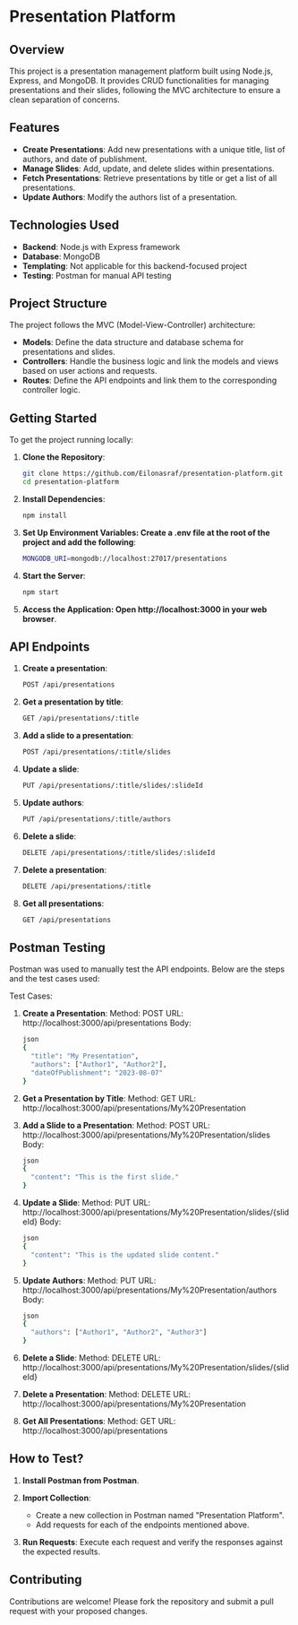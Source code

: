 # Presentation Platform

## Overview
This project is a presentation management platform built using Node.js, Express, and MongoDB. It provides CRUD functionalities for managing presentations and their slides, following the MVC architecture to ensure a clean separation of concerns.

## Features
- **Create Presentations**: Add new presentations with a unique title, list of authors, and date of publishment.
- **Manage Slides**: Add, update, and delete slides within presentations.
- **Fetch Presentations**: Retrieve presentations by title or get a list of all presentations.
- **Update Authors**: Modify the authors list of a presentation.

## Technologies Used
- **Backend**: Node.js with Express framework
- **Database**: MongoDB
- **Templating**: Not applicable for this backend-focused project
- **Testing**: Postman for manual API testing

## Project Structure
The project follows the MVC (Model-View-Controller) architecture:
- **Models**: Define the data structure and database schema for presentations and slides.
- **Controllers**: Handle the business logic and link the models and views based on user actions and requests.
- **Routes**: Define the API endpoints and link them to the corresponding controller logic.

## Getting Started
To get the project running locally:
1. **Clone the Repository**:
   ```bash
   git clone https://github.com/Eilonasraf/presentation-platform.git
   cd presentation-platform
2. **Install Dependencies**:
   ```bash
   npm install
3. **Set Up Environment Variables: Create a .env file at the root of the project and add the following**:
   ```bash
   MONGODB_URI=mongodb://localhost:27017/presentations
4. **Start the Server**:
   ```bash
   npm start
5. **Access the Application: Open http://localhost:3000 in your web browser**.

## API Endpoints
1. **Create a presentation**:
   ```bash
   POST /api/presentations

2. **Get a presentation by title**:
   ```bash
   GET /api/presentations/:title

3. **Add a slide to a presentation**:
   ```bash
   POST /api/presentations/:title/slides

4. **Update a slide**:
   ```bash
   PUT /api/presentations/:title/slides/:slideId

5. **Update authors**:
   ```bash
   PUT /api/presentations/:title/authors

6. **Delete a slide**:
   ```bash
   DELETE /api/presentations/:title/slides/:slideId

7. **Delete a presentation**:
   ```bash
   DELETE /api/presentations/:title

8. **Get all presentations**:
   ```bash
   GET /api/presentations

## Postman Testing
Postman was used to manually test the API endpoints. Below are the steps and the test cases used:

Test Cases:

1. **Create a Presentation**:
   Method: POST
   URL: http://localhost:3000/api/presentations
   Body:
   ```bash
   json
   {
     "title": "My Presentation",
     "authors": ["Author1", "Author2"],
     "dateOfPublishment": "2023-08-07"
   }

2. **Get a Presentation by Title**:
Method: GET
URL: http://localhost:3000/api/presentations/My%20Presentation

3. **Add a Slide to a Presentation**:
   Method: POST
   URL: http://localhost:3000/api/presentations/My%20Presentation/slides
   Body:
   ```bash
   json
   {
     "content": "This is the first slide."
   }

4. **Update a Slide**:
   Method: PUT
   URL: http://localhost:3000/api/presentations/My%20Presentation/slides/{slideId}
   Body:
   ```bash
   json
   {
     "content": "This is the updated slide content."
   }

5. **Update Authors**:
   Method: PUT
   URL: http://localhost:3000/api/presentations/My%20Presentation/authors
   Body:
   ```bash
   json
   {
     "authors": ["Author1", "Author2", "Author3"]
   }

6. **Delete a Slide**:
Method: DELETE
URL: http://localhost:3000/api/presentations/My%20Presentation/slides/{slideId}

7. **Delete a Presentation**:
Method: DELETE
URL: http://localhost:3000/api/presentations/My%20Presentation

8. **Get All Presentations**:
Method: GET
URL: http://localhost:3000/api/presentations

## How to Test?

1. **Install Postman from Postman**.
2. **Import Collection**:
   - Create a new collection in Postman named "Presentation Platform".
   - Add requests for each of the endpoints mentioned above.

3. **Run Requests**:
Execute each request and verify the responses against the expected results.

## Contributing
Contributions are welcome! Please fork the repository and submit a pull request with your proposed changes.
